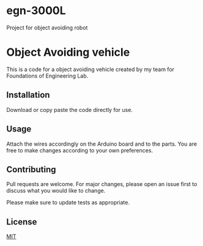 # egn-3000L
Project for object avoiding robot
# Object Avoiding vehicle
This is a code for a object avoiding vehicle created by my team for Foundations of Engineering Lab.
## Installation

Download or copy paste the code directly for use. 

## Usage

Attach the wires accordingly on the Arduino board and to the parts. You are free to make changes according to your own preferences. 


## Contributing

Pull requests are welcome. For major changes, please open an issue first
to discuss what you would like to change.

Please make sure to update tests as appropriate.

## License

[MIT](https://choosealicense.com/licenses/mit/)
